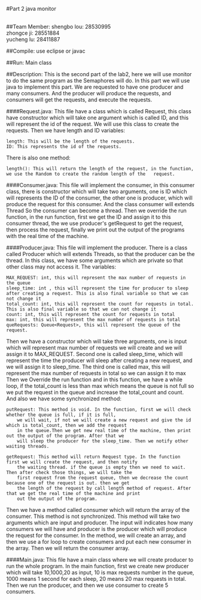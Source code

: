 #Part 2 java monitor

<br>
##Team Member:
shengbo lou: 28530995<br>
zhongce ji: 28551884<br>
yucheng lu: 28411887

##Compile: 
use eclipse or javac

##Run: 
Main class

##Description:
  This is the second part of the lab2, here we will use monitor to do the same program as the
  Semaphores will do. In this part we will use java to implement this part. We are requested to
  have one producer and many consumers. And the producer will produce the requests, and consumers
  will get the requests, and execute the requests.

####Request.java: 
  This file have a class which is called Request, this class have constructor
  which will take one argument which is called ID, and this will represent the id of the request.
  We will use this class to create the requests. Then we have length and ID variables:
  
    length: This will be the length of the requests.
    ID: This represents the id of the requests.
    
  There is also one method:<br>
  
    length(): This will return the length of the request, in the function, 
    we use the Random to create the random length of the   request.

####Consumer.java: 
  This file will implement the consumer, in this consumer class, there is constructor
  which will take two arguments, one is ID which will represents the ID of the consumer, the other one
  is producer, which will produce the request for this consumer. And the class consumer will extends Thread
  So the consumer can become a thread. Then we override the run function, in the run function, first we get
  the ID and assign it to this consumer thread, the we use producer's getRequest to get the request, then process the
  request, finally we print out the output of the programs with the real time of the machine.

####Producer.java: 
This file will implement the producer. There is a class called Producer which will extends
  Threads, so that the producer can be the thread. In this class, we have some arguments which are private
  so that other class may not access it. The variables:
  
    MAX_REQUEST: int, this will represent the max number of requests in the queue
    sleep_time: int , this will represent the time for producer to sleep after creating a request. This is also final variable so that we can not change it
    total_count: int, this will represent the count for requests in total. This is also final variable so that we can not change it
    count: int, this will represent the count for requests in total
    max: int, this will represent the max number of requests in total
    queRequests: Queue<Request>, this will represent the queue of the request.

  Then we have a constructor which will take three arguments, one is input which will represent max number of
  requests we will create and we will assign it to MAX_REQUEST. Second one is called sleep_time, which will
  represent the time the producer will sleep after creating a new request, and we will assign it to sleep_time.
  The third one is called max, this will represent the max number of requests in total so we can assign it to max
  Then we Override the run function and in this function, we have a while loop, if the total_count is less than max
  which means the queue is not full so we put the request in the queue and increase the total_count and count.
  And also we have some synchronized method:

    putRequest: This method is void. In the function, first we will check whether the queue is full, if it is full,
        we will wait, if not we will create a new request and give the id which is total_count, then we add the request
        in the queue.Then we get new real time of the machine, then print out the output of the program. After that we
        will sleep the producer for the sleep_time. Then we notify other waiting threads.

    getRequest: This method will return Request type. In the function first we will create the request, and then notify
        the waiting thread. if the queue is empty then we need to wait. Then after check those things, we will take the
        first request from the request queue, then we decrease the count because one of the request is out. then we get
        the length of the request by call length method of request. After that we get the real time of the machine and print
        out the output of the program.

  Then we have a method called consumer which will return the array of the consumer. This method is not synchronized.
  This method will take two arguments which are input and producer. The input will indicates how many consumers we will have
  and producer is the producer which will produce the request for the consumer. In the method, we will create an array, and
  then we use a for loop to create consumers and put each new consumer in the array. Then we will return the consumer array.

####Main.java: 
This file have a main class where we will create producer to run the whole program. In the main function, first we
  create new producer which will take 10,1000,20 as input, 10 is max requests number in the queue, 1000 means 1 second for
  each sleep, 20 means 20 max requests in total. Then we run the producer, and then we use consumer to create 5 consumers. 

